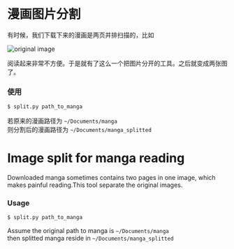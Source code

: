 # 漫画图片分割

有时候，我们下载下来的漫画是两页并排扫描的，比如

![](https://github.com/laike9m/split_p/raw/master/original.jpg "original image")

阅读起来非常不方便。于是就有了这么一个把图片分开的工具。之后就变成两张图了。

### 使用

```bash   
$ split.py path_to_manga
```

若原来的漫画路径为 `~/Documents/manga`  
则分割后的漫画路径为 `~/Documents/manga_splitted`

# Image split for manga reading

Downloaded manga sometimes contains two pages in one image, which makes painful reading.This tool separate the original images.

### Usage  
```bash   
$ split.py path_to_manga
```

Assume the original path to manga is `~/Documents/manga`   
then splitted manga reside in `~/Documents/manga_splitted` 